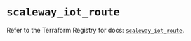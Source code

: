 # `scaleway_iot_route`

Refer to the Terraform Registry for docs: [`scaleway_iot_route`](https://registry.terraform.io/providers/scaleway/scaleway/2.49.0/docs/resources/iot_route).
